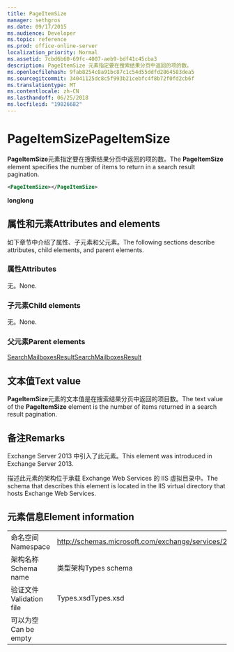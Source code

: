 ```yaml
---
title: PageItemSize
manager: sethgros
ms.date: 09/17/2015
ms.audience: Developer
ms.topic: reference
ms.prod: office-online-server
localization_priority: Normal
ms.assetid: 7cbd6b60-69fc-4007-aeb9-bdf41c45cba3
description: PageItemSize 元素指定要在搜索结果分页中返回的项的数。
ms.openlocfilehash: 9fab8254c8a91bc87c1c54d55ddfd2864583dea5
ms.sourcegitcommit: 34041125dc8c5f993b21cebfc4f8b72f0fd2cb6f
ms.translationtype: MT
ms.contentlocale: zh-CN
ms.lasthandoff: 06/25/2018
ms.locfileid: "19826682"
---
```

# <a name="pageitemsize"></a><span data-ttu-id="07d7e-103">PageItemSize</span><span class="sxs-lookup"><span data-stu-id="07d7e-103">PageItemSize</span></span>

<span data-ttu-id="07d7e-104">**PageItemSize**元素指定要在搜索结果分页中返回的项的数。</span><span class="sxs-lookup"><span data-stu-id="07d7e-104">The **PageItemSize** element specifies the number of items to return in a search result pagination.</span></span> 
  
```XML
<PageItemSize></PageItemSize>
```

 <span data-ttu-id="07d7e-105">**long**</span><span class="sxs-lookup"><span data-stu-id="07d7e-105">**long**</span></span>
## <a name="attributes-and-elements"></a><span data-ttu-id="07d7e-106">属性和元素</span><span class="sxs-lookup"><span data-stu-id="07d7e-106">Attributes and elements</span></span>

<span data-ttu-id="07d7e-107">如下章节中介绍了属性、子元素和父元素。</span><span class="sxs-lookup"><span data-stu-id="07d7e-107">The following sections describe attributes, child elements, and parent elements.</span></span>
  
### <a name="attributes"></a><span data-ttu-id="07d7e-108">属性</span><span class="sxs-lookup"><span data-stu-id="07d7e-108">Attributes</span></span>

<span data-ttu-id="07d7e-109">无。</span><span class="sxs-lookup"><span data-stu-id="07d7e-109">None.</span></span>
  
### <a name="child-elements"></a><span data-ttu-id="07d7e-110">子元素</span><span class="sxs-lookup"><span data-stu-id="07d7e-110">Child elements</span></span>

<span data-ttu-id="07d7e-111">无。</span><span class="sxs-lookup"><span data-stu-id="07d7e-111">None.</span></span>
  
### <a name="parent-elements"></a><span data-ttu-id="07d7e-112">父元素</span><span class="sxs-lookup"><span data-stu-id="07d7e-112">Parent elements</span></span>

[<span data-ttu-id="07d7e-113">SearchMailboxesResult</span><span class="sxs-lookup"><span data-stu-id="07d7e-113">SearchMailboxesResult</span></span>](searchmailboxesresult.md)
  
## <a name="text-value"></a><span data-ttu-id="07d7e-114">文本值</span><span class="sxs-lookup"><span data-stu-id="07d7e-114">Text value</span></span>

<span data-ttu-id="07d7e-115">**PageItemSize**元素的文本值是在搜索结果分页中返回的项目数。</span><span class="sxs-lookup"><span data-stu-id="07d7e-115">The text value of the **PageItemSize** element is the number of items returned in a search result pagination.</span></span> 
  
## <a name="remarks"></a><span data-ttu-id="07d7e-116">备注</span><span class="sxs-lookup"><span data-stu-id="07d7e-116">Remarks</span></span>

<span data-ttu-id="07d7e-117">Exchange Server 2013 中引入了此元素。</span><span class="sxs-lookup"><span data-stu-id="07d7e-117">This element was introduced in Exchange Server 2013.</span></span>
  
<span data-ttu-id="07d7e-118">描述此元素的架构位于承载 Exchange Web Services 的 IIS 虚拟目录中。</span><span class="sxs-lookup"><span data-stu-id="07d7e-118">The schema that describes this element is located in the IIS virtual directory that hosts Exchange Web Services.</span></span>
  
## <a name="element-information"></a><span data-ttu-id="07d7e-119">元素信息</span><span class="sxs-lookup"><span data-stu-id="07d7e-119">Element information</span></span>

|||
|:-----|:-----|
|<span data-ttu-id="07d7e-120">命名空间</span><span class="sxs-lookup"><span data-stu-id="07d7e-120">Namespace</span></span>  <br/> |http://schemas.microsoft.com/exchange/services/2006/types  <br/> |
|<span data-ttu-id="07d7e-121">架构名称</span><span class="sxs-lookup"><span data-stu-id="07d7e-121">Schema name</span></span>  <br/> |<span data-ttu-id="07d7e-122">类型架构</span><span class="sxs-lookup"><span data-stu-id="07d7e-122">Types schema</span></span>  <br/> |
|<span data-ttu-id="07d7e-123">验证文件</span><span class="sxs-lookup"><span data-stu-id="07d7e-123">Validation file</span></span>  <br/> |<span data-ttu-id="07d7e-124">Types.xsd</span><span class="sxs-lookup"><span data-stu-id="07d7e-124">Types.xsd</span></span>  <br/> |
|<span data-ttu-id="07d7e-125">可以为空</span><span class="sxs-lookup"><span data-stu-id="07d7e-125">Can be empty</span></span>  <br/> ||
   

